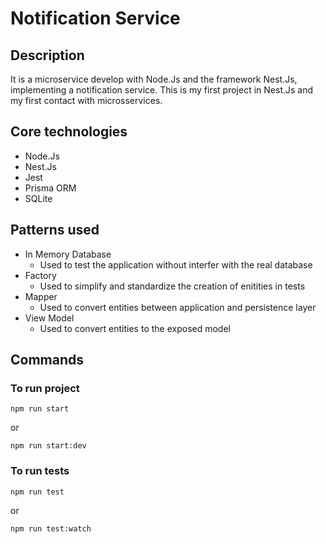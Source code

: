 # Notification Service

## Description
It is a microservice develop with Node.Js and the framework Nest.Js, implementing a notification service.
This is my first project in Nest.Js and my first contact with microsservices.

## Core technologies
- Node.Js
- Nest.Js
- Jest
- Prisma ORM
- SQLite

## Patterns used
- In Memory Database
  - Used to test the application without interfer with the real database
- Factory
  - Used to simplify and standardize the creation of enitities in tests
- Mapper
  - Used to convert entities between application and persistence layer
- View Model
  - Used to convert entities to the exposed model
 
 ## Commands
 ### To run project
 ```
 npm run start
 ```
 or 
 ```
 npm run start:dev
 ```
 
 ### To run tests
 ```
 npm run test
 ```
 or
 ```
 npm run test:watch
 ```
